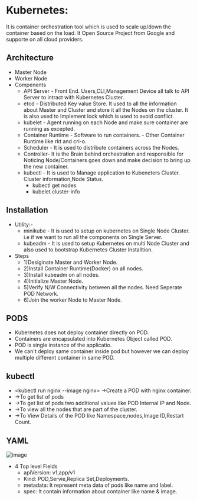 # Kubernetes:
  It is container orchestration tool which is used to scale up/down the container based on the load.
  It Open Source Project from Google and supporte on all cloud providers.

## Architecture
 * Master Node
 * Worker Node
 * Compenents
    * API Server - Front End. Users,CLI,Management Device all talk to API Server to intract with Kubernetes Cluster.
    * etcd - Distributed Key value Store. It used to all the information about Master and Cluster and store it all the Nodes on the cluster. It is also used to Implement lock which is used to avoid conflict.
    * kubelet - Agent running on each Node and make sure container are running as excepted.
    * Container Runtime - Software to run containers.
	   	  - Other Container Runtime like rkt and cri-o.
    * Scheduler - It is used to distribute containers across the Nodes.
    * Controller- It is the Brain behind orchestration and responsible for Noticing Node/Containers goes down and make decision to bring up the new container.
    * kubectl - It is used to Manage application to Kubeneters Cluster. Cluster information,Node Status.
       * kubectl get nodes
       * kubelet cluster-info

## Installation	
   * Utility:-
      * minikube - It is used to setup on kubernetes on Single Node Cluster. i.e if we want to run all the components on Single Server.
      * kubeadm - It is used to setup Kubernetes on multi Node Cluster and also used to bootstrap Kubernetes Cluster Installtion.
   * Steps
      * 1)Desiginate Master and Worker Node.
      * 2)Install Container Runtime(Docker) on all nodes.
      * 3)Install kubeadm on all nodes.
      * 4)Initialize Master Node.
      * 5)Verify N/W Connectivity between all the nodes. Need Seperate POD Network.
      * 6)Join the worker Node to Master Node.

## PODS
   * Kubernetes does not deploy container directly on POD.
   * Containers are encapsulated into Kubernetes Object called POD.
   * POD is single instance of the applicatio.
   * We can't deploy same container inside pod but however we can deploy multiple different container in same POD.
    
## kubectl
   *  <kubectl run nginx --image nginx> ->Create a POD with nginx container.
   *  <kubectl get pods>  ->To get list of pods
   *  <kubectl get pods>  ->To get list of pods two additional values like POD Internal IP and Node.
   *  <kubectl get nodes> ->To view all the nodes that are part of the cluster.
   *  <kubectl describe pods> ->To View Details of the POD like Namespace,nodes,Image ID,Restart Count.
      
## YAML
   ![image](https://user-images.githubusercontent.com/30715707/70966907-b15eb000-20ba-11ea-91eb-2443daab1b9c.png)
   
   * 4 Top level Fields
     * apiVersion: v1,app/v1	
     * Kind: POD,Servie,Replica Set,Deployments.
     * metadata: It represent meta data of pods like name and label.
     * spec: It contain information about container like name & image. 
